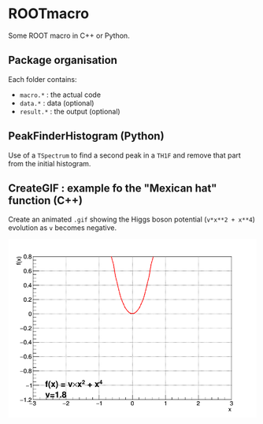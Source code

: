 # ROOTmacro

Some ROOT macro in C++ or Python. 

## Package organisation 

Each folder contains: 

- `macro.*`  : the actual code
- `data.*`   : data (optional)
- `result.*` : the output (optional)


## PeakFinderHistogram (Python)

Use of a `TSpectrum` to find a second peak in a `TH1F` and remove that part from the initial histogram. 


## CreateGIF : example fo the "Mexican hat" function (C++)

Create an animated `.gif` showing the Higgs boson potential (`v*x**2 + x**4`) evolution as `v` becomes negative. 

![test](MexicanHat/result.gif)

